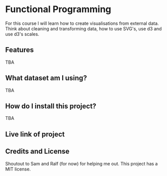 # Functional Programming 
For this course I will learn how to create visualisations from external data. Think about cleaning and transforming data, how to use SVG's, use d3 and use d3's scales.

## Features
TBA

## What dataset am I using?
TBA

## How do I install this project?
TBA

## Live link of project

## Credits and License
Shoutout to Sam and Ralf (for now) for helping me out.
This project has a MIT license.

